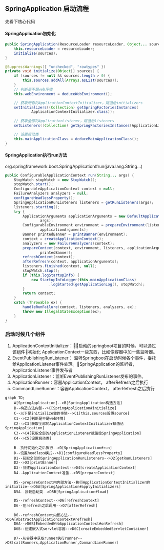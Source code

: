 ## SpringApplication 启动流程

先看下核心代码

#### SpringApplication初始化
```java
public SpringApplication(ResourceLoader resourceLoader, Object... sources) {
    this.resourceLoader = resourceLoader;
    initialize(sources);
}

@SuppressWarnings({ "unchecked", "rawtypes" })
private void initialize(Object[] sources) {
    if (sources != null && sources.length > 0) {
        this.sources.addAll(Arrays.asList(sources));
    }
    // 判断是不是web环境
    this.webEnvironment = deduceWebEnvironment();

    // 获取所有的ApplicationContextInitializer，赋值给initializers
    setInitializers((Collection) getSpringFactoriesInstances(
            ApplicationContextInitializer.class));
    
    // 获取全部的ApplicationListener，赋值给listeners
    setListeners((Collection) getSpringFactoriesInstances(ApplicationListener.class));

    // 设置启动类
    this.mainApplicationClass = deduceMainApplicationClass();
}
```
#### SpringApplication执行run方法
org.springframework.boot.SpringApplication#run(java.lang.String...)
```java
public ConfigurableApplicationContext run(String... args) {
    StopWatch stopWatch = new StopWatch();
    stopWatch.start();
    ConfigurableApplicationContext context = null;
    FailureAnalyzers analyzers = null;
    configureHeadlessProperty();
    SpringApplicationRunListeners listeners = getRunListeners(args);
    listeners.starting();
    try {
        ApplicationArguments applicationArguments = new DefaultApplicationArguments(
                args);
        ConfigurableEnvironment environment = prepareEnvironment(listeners,
                applicationArguments);
        Banner printedBanner = printBanner(environment);
        context = createApplicationContext();
        analyzers = new FailureAnalyzers(context);
        prepareContext(context, environment, listeners, applicationArguments,
                printedBanner);
        refreshContext(context);
        afterRefresh(context, applicationArguments);
        listeners.finished(context, null);
        stopWatch.stop();
        if (this.logStartupInfo) {
            new StartupInfoLogger(this.mainApplicationClass)
                    .logStarted(getApplicationLog(), stopWatch);
        }
        return context;
    }
    catch (Throwable ex) {
        handleRunFailure(context, listeners, analyzers, ex);
        throw new IllegalStateException(ex);
    }
}
```



### 启动时候几个组件
1. ApplicationContextInitializer：启动的springboot项目的时候，可以通过该组件初始化 ApplicationContext一些东西，比如像容器中加一些监听器。
2. EventPublishingRunListener： 监听Springboot在启动时候各个事件，委托给ApplicationListener事件处理。SpringApplication的监听者，ApplicationListener事件发布者
3. ApplicationListener：监听EventPublishingRunListener发布的事件。
4. ApplicationRunner：容器ApplicationContext， afterRefresh之后执行
5. CommandLineRunner：容器ApplicationContext， afterRefresh之后执行


```mermaid
graph TD;
    A[SpringApplication]-->B[SpringApplication构造方法]
    B--构造方法内部-->C[SpringApplication#initialize]
    C--以下是initialize做的事情-->C1[this.sources设置source]
    C1-->C2[判断是不是web环境]
    C2-->C3[获取全部的ApplicationContextInitializer赋值给SpringApplication]
    C3-->C4[获取全部的ApplicationListener赋值给SpringApplication]
    C4-->C5[设置启动类]

    B--执行初始化之后执行-->D[SpringApplication#run]
    D--设置headless模式-->D1[configureHeadlessProperty]
    D1--获取全部的SpringApplicationRunListeners-->D2[getRunListeners]
    D2-->D3[printBanner]
    D3--创建ApplicationContext-->D4[createApplicationContext]
    D4--ApplicationContext准备-->D5[prepareContext]
    
    D5--prepareContext内内部方法--执行ApplicationContextInitializer的initialize-->D5A[SpringApplication#applyInitializers]
    D5A--装载启动类-->D5B[SpringApplication#load]

    D5--refreshContext-->D6[refreshContext]
    D6--在refresh之后调用-->D7[afterRefresh]

    D6--refreshContext内部方法-->D6A[AbstractApplicationContext#refresh]
    D6A-->D6B[EmbeddedWebApplicationContext#onRefresh]
    D6B--创建嵌入式servlet容器-->D6C[createEmbeddedServletContainer]

    D7--从容器中获取runner执行runner-->D8[callRunners,ApplicationRunner,CommandLineRunner]
```

